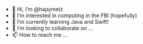- 👋 Hi, I’m @hapymelz
- 👀 I’m interested in computing in the FBI (hopefully)
- 🌱 I’m currently learning Java and Swift!
- 💞️ I’m looking to collaborate on ...
- 📫 How to reach me ...

<!---
hapymelz/hapymelz is a ✨ special ✨ repository because its `README.md` (this file) appears on your GitHub profile.
You can click the Preview link to take a look at your changes.
--->
